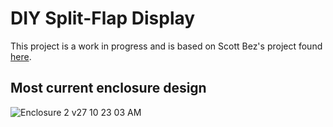 # DIY Split-Flap Display

This project is a work in progress and is based on Scott Bez's project found [here](https://github.com/scottbez1/splitflap).

## Most current enclosure design

![Enclosure 2 v27 10 23 03 AM](https://user-images.githubusercontent.com/64384723/130527426-0e91a6ba-6311-47e1-adc1-a3199bc622a4.gif)
